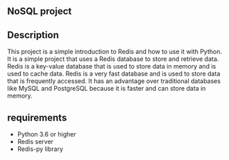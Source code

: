 ## NoSQL project

## Description
This project is a simple introduction to Redis and how to use it with Python.
It is a simple project that uses a Redis database to store and retrieve data.
Redis is a key-value database that is used to store data in memory and is used to cache data.
Redis is a very fast database and is used to store data that is frequently accessed.
It has an advantage over traditional databases like MySQL and PostgreSQL because it is faster and can store data in memory.

## requirements
- Python 3.6 or higher
- Redis server
- Redis-py library

